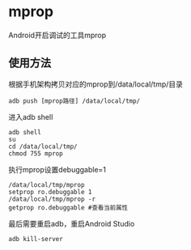 # mprop
Android开启调试的工具mprop

## 使用方法

根据手机架构拷贝对应的mprop到/data/local/tmp/目录

```
adb push [mprop路径] /data/local/tmp/
```

进入adb shell

```
adb shell
su
cd /data/local/tmp/
chmod 755 mprop
```

执行mprop设置debuggable=1

```
/data/local/tmp/mprop
setprop ro.debuggable 1
/data/local/tmp/mprop -r
getprop ro.debuggable #查看当前属性
```

最后需要重启adb，重启Android Studio

```
adb kill-server
```
